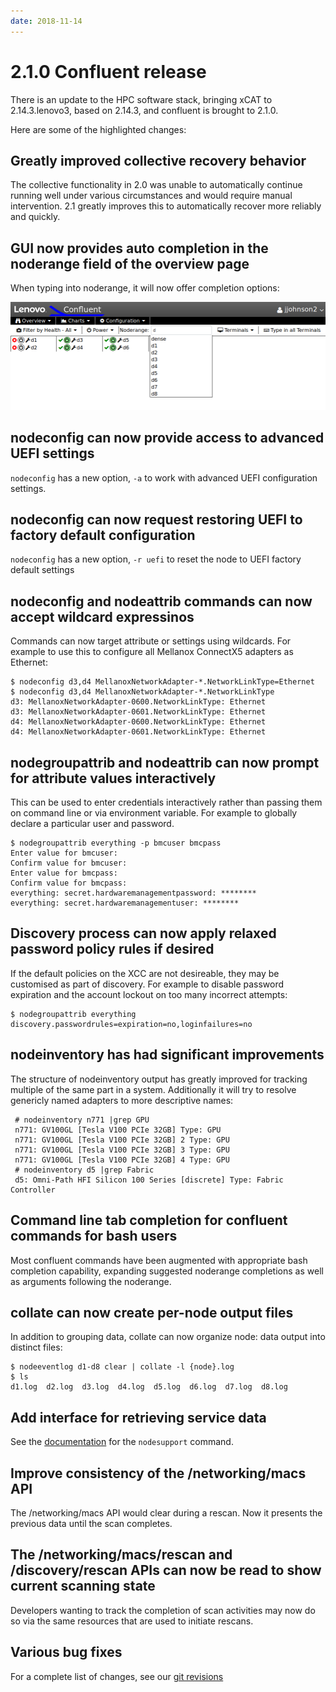 ```yaml
---
date: 2018-11-14
---
```


# 2.1.0 Confluent release

There is an update to the HPC software stack, bringing xCAT to 2.14.3.lenovo3, based on 2.14.3,
and confluent is brought to 2.1.0.
<!-- more -->

Here are some of the highlighted changes:

## Greatly improved collective recovery behavior

The collective functionality in 2.0 was unable to automatically continue running well under various
circumstances and would require manual intervention.  2.1 greatly improves this to automatically
recover more reliably and quickly.

## GUI now provides auto completion in the noderange field of the overview page

When typing into noderange, it will now offer completion options:

![gui completion](../../assets/guicompletion.png)

## nodeconfig can now provide access to advanced UEFI settings

`nodeconfig` has a new option, `-a` to work with advanced UEFI configuration settings.

## nodeconfig can now request restoring UEFI to factory default configuration

`nodeconfig` has a new option, `-r uefi` to reset the node to UEFI factory default settings

## nodeconfig and nodeattrib commands can now accept wildcard expressinos

Commands can now target attribute or settings using wildcards.  For example to use this to
configure all Mellanox ConnectX5 adapters as Ethernet:

    $ nodeconfig d3,d4 MellanoxNetworkAdapter-*.NetworkLinkType=Ethernet
    $ nodeconfig d3,d4 MellanoxNetworkAdapter-*.NetworkLinkType
    d3: MellanoxNetworkAdapter-0600.NetworkLinkType: Ethernet
    d3: MellanoxNetworkAdapter-0601.NetworkLinkType: Ethernet
    d4: MellanoxNetworkAdapter-0600.NetworkLinkType: Ethernet
    d4: MellanoxNetworkAdapter-0601.NetworkLinkType: Ethernet


## nodegroupattrib and nodeattrib can now prompt for attribute values interactively


This can be used to enter credentials interactively rather than passing them on command
line or via environment variable.  For example to globally declare a particular user and
password.

    $ nodegroupattrib everything -p bmcuser bmcpass
    Enter value for bmcuser: 
    Confirm value for bmcuser: 
    Enter value for bmcpass: 
    Confirm value for bmcpass: 
    everything: secret.hardwaremanagementpassword: ********
    everything: secret.hardwaremanagementuser: ********


## Discovery process can now apply relaxed password policy rules if desired

If the default policies on the XCC are not desireable, they may be customised as part of discovery.
For example to disable password expiration and the account lockout on too many incorrect attempts:

    $ nodegroupattrib everything discovery.passwordrules=expiration=no,loginfailures=no

## nodeinventory has had significant improvements

The structure of nodeinventory output has greatly improved for tracking multiple of the same
part in a system.  Additionally it will try to resolve genericly named adapters to more
descriptive names:

     # nodeinventory n771 |grep GPU
     n771: GV100GL [Tesla V100 PCIe 32GB] Type: GPU
     n771: GV100GL [Tesla V100 PCIe 32GB] 2 Type: GPU
     n771: GV100GL [Tesla V100 PCIe 32GB] 3 Type: GPU
     n771: GV100GL [Tesla V100 PCIe 32GB] 4 Type: GPU
     # nodeinventory d5 |grep Fabric
     d5: Omni-Path HFI Silicon 100 Series [discrete] Type: Fabric Controller

## Command line tab completion for confluent commands for bash users

Most confluent commands have been augmented with appropriate bash completion capability,
expanding suggested noderange completions as well as arguments following the noderange.

## collate can now create per-node output files

In addition to grouping data, collate can now organize node: data output into distinct files:

    $ nodeeventlog d1-d8 clear | collate -l {node}.log
    $ ls
    d1.log  d2.log  d3.log  d4.log  d5.log  d6.log  d7.log  d8.log


## Add interface for retrieving service data

See the [documentation]({{site.baseurl}}/documentation/man/nodesupport.html) for the `nodesupport` command.

## Improve consistency of the /networking/macs API

The /networking/macs API would clear during a rescan.  Now it presents the previous
data until the scan completes.

## The /networking/macs/rescan and /discovery/rescan APIs can now be read to show current scanning state

Developers wanting to track the completion of scan activities may now do so via the same resources that
are used to initiate rescans.

## Various bug fixes

For a complete list of changes, see our [git revisions](https://github.com/xcat2/confluent/compare/2.0.0...2.1.0 "Changes from 2.0.0 to 2.1.0")

